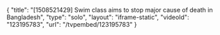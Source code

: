 {
    "title": "[1508521429] Swim class aims to stop major cause of death in Bangladesh",
    "type": "solo",
    "layout": "iframe-static",
    "videoId": "123195783",
    "url": "\/tvpembed\/123195783"
}